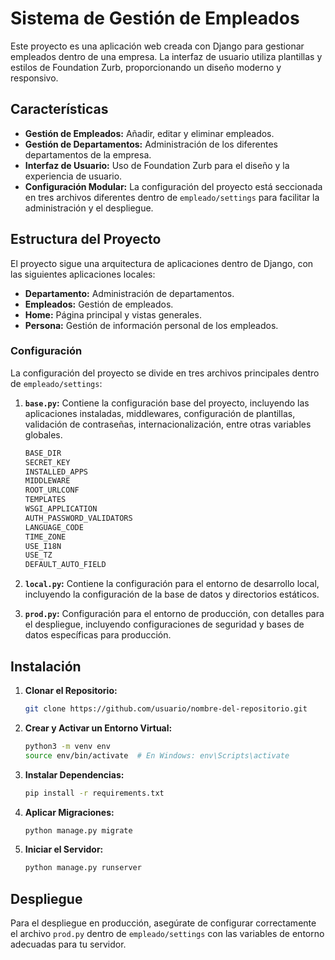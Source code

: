 # Sistema de Gestión de Empleados

Este proyecto es una aplicación web creada con Django para gestionar empleados dentro de una empresa. La interfaz de usuario utiliza plantillas y estilos de Foundation Zurb, proporcionando un diseño moderno y responsivo.

## Características

- **Gestión de Empleados:** Añadir, editar y eliminar empleados.
- **Gestión de Departamentos:** Administración de los diferentes departamentos de la empresa.
- **Interfaz de Usuario:** Uso de Foundation Zurb para el diseño y la experiencia de usuario.
- **Configuración Modular:** La configuración del proyecto está seccionada en tres archivos diferentes dentro de `empleado/settings` para facilitar la administración y el despliegue.

## Estructura del Proyecto

El proyecto sigue una arquitectura de aplicaciones dentro de Django, con las siguientes aplicaciones locales:

- **Departamento:** Administración de departamentos.
- **Empleados:** Gestión de empleados.
- **Home:** Página principal y vistas generales.
- **Persona:** Gestión de información personal de los empleados.

### Configuración

La configuración del proyecto se divide en tres archivos principales dentro de `empleado/settings`:

1. **`base.py`:** Contiene la configuración base del proyecto, incluyendo las aplicaciones instaladas, middlewares, configuración de plantillas, validación de contraseñas, internacionalización, entre otras variables globales.

    ```python
    BASE_DIR
    SECRET_KEY
    INSTALLED_APPS 
    MIDDLEWARE 
    ROOT_URLCONF
    TEMPLATES 
    WSGI_APPLICATION
    AUTH_PASSWORD_VALIDATORS
    LANGUAGE_CODE
    TIME_ZONE
    USE_I18N 
    USE_TZ
    DEFAULT_AUTO_FIELD
    ```

2. **`local.py`:** Contiene la configuración para el entorno de desarrollo local, incluyendo la configuración de la base de datos y directorios estáticos.

3. **`prod.py`:** Configuración para el entorno de producción, con detalles para el despliegue, incluyendo configuraciones de seguridad y bases de datos específicas para producción.

## Instalación

1. **Clonar el Repositorio:**

    ```bash
    git clone https://github.com/usuario/nombre-del-repositorio.git
    ```

2. **Crear y Activar un Entorno Virtual:**

    ```bash
    python3 -m venv env
    source env/bin/activate  # En Windows: env\Scripts\activate
    ```

3. **Instalar Dependencias:**

    ```bash
    pip install -r requirements.txt
    ```

4. **Aplicar Migraciones:**

    ```bash
    python manage.py migrate
    ```

5. **Iniciar el Servidor:**

    ```bash
    python manage.py runserver
    ```

## Despliegue

Para el despliegue en producción, asegúrate de configurar correctamente el archivo `prod.py` dentro de `empleado/settings` con las variables de entorno adecuadas para tu servidor.
